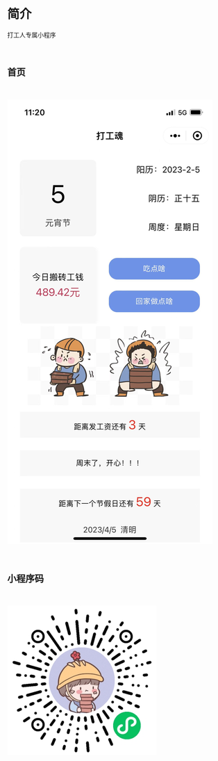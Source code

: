 # 简介

打工人专属小程序

<br/>

## 首页

<br/>

![首页](./md/page.jpg)

<br/>

## 小程序码

<br/>

![首页](./md/wx.jpg)
